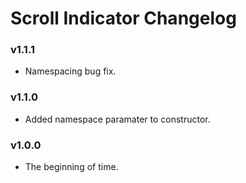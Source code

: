 # Scroll Indicator Changelog

### v1.1.1

- Namespacing bug fix.

### v1.1.0

- Added namespace paramater to constructor.

### v1.0.0

- The beginning of time.
